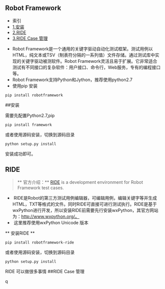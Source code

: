 ## Robot Framework
* 索引
* [1.安装](#1)
* [2.RIDE](#2)
* [3.RIDE Case 管理](#3)


>  
* Robot Framework是一个通用的关键字驱动自动化测试框架。测试用例以HTML，纯文本或TSV（制表符分隔的一系列值）文件存储。通过测试库中实现的关键字驱动被测软件。Robot Framework灵活且易于扩展。它非常适合测试有不同接口的复杂软件：用户接口、命令行，Web服务，专有的编程接口等。
* Robot Framework支持Python和Jython，推荐使用python2.7
*  使用pip 安装  

```
pip install robotframework
```
##<span id="1">安装</span>

需要先配置Python2.7,pip  
```
pip install framework
```
或者使用源码安装，切换到源码目录
```
python setup.py install
```
安装成功即可。

## <span id="2">RIDE </span>

> ** 官方介绍：** [RIDE](https://github.com/robotframework/RIDE) is a development environment for Robot Framework test cases.     
*   RIDE是Robot的第三方测试用例编辑器，可编辑用例，编辑关键字等并生成HTML，TXT等格式的文件。同时RIDE可直接可进行测试执行。RIDE是基于wxPython进行开发，所以安装RIDE前需要先行安装wxPython，其官方网站为：http://www.wxpython.org/。
*   这里推荐使用wxPython  Unicode 版本

 

** 安装RIDE **
```
pip install robotframework-ride
```
或者使用源码安装，切换到源码目录

```
python setup.py install
```

RIDE 可以做很多事情
##<span id="3">RIDE Case 管理</span>


q

